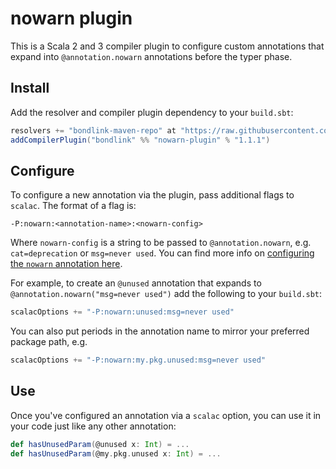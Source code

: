 # nowarn plugin

This is a Scala 2 and 3 compiler plugin to configure custom annotations that expand into `@annotation.nowarn`
annotations before the typer phase.

## Install

Add the resolver and compiler plugin dependency to your `build.sbt`:

```scala
resolvers += "bondlink-maven-repo" at "https://raw.githubusercontent.com/mblink/maven-repo/main"
addCompilerPlugin("bondlink" %% "nowarn-plugin" % "1.1.1")
```

## Configure

To configure a new annotation via the plugin, pass additional flags to `scalac`. The format of a flag is:

```
-P:nowarn:<annotation-name>:<nowarn-config>
```

Where `nowarn-config` is a string to be passed to `@annotation.nowarn`, e.g. `cat=deprecation` or `msg=never used`. You can find more info on [configuring the `nowarn` annotation here](https://www.scala-lang.org/2021/01/12/configuring-and-suppressing-warnings.html#configuring-warnings).

For example, to create an `@unused` annotation that expands to `@annotation.nowarn("msg=never used")` add the following to your `build.sbt`:

```scala
scalacOptions += "-P:nowarn:unused:msg=never used"
```

You can also put periods in the annotation name to mirror your preferred package path, e.g.

```scala
scalacOptions += "-P:nowarn:my.pkg.unused:msg=never used"
```

## Use

Once you've configured an annotation via a `scalac` option, you can use it in your code just like any other annotation:

```scala
def hasUnusedParam(@unused x: Int) = ...
def hasUnusedParam(@my.pkg.unused x: Int) = ...
```
